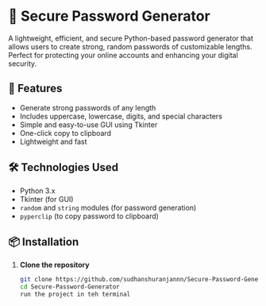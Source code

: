 # 🔐 Secure Password Generator

A lightweight, efficient, and secure Python-based password generator that allows users to create strong, random passwords of customizable lengths. Perfect for protecting your online accounts and enhancing your digital security.

## 🚀 Features

- Generate strong passwords of any length
- Includes uppercase, lowercase, digits, and special characters
- Simple and easy-to-use GUI using Tkinter
- One-click copy to clipboard
- Lightweight and fast

## 🛠️ Technologies Used

- Python 3.x
- Tkinter (for GUI)
- `random` and `string` modules (for password generation)
- `pyperclip` (to copy password to clipboard)

## 📦 Installation

1. **Clone the repository**
   ```bash
   git clone https://github.com/sudhanshuranjannn/Secure-Password-Generator.git
   cd Secure-Password-Generator
   run the project in teh terminal

